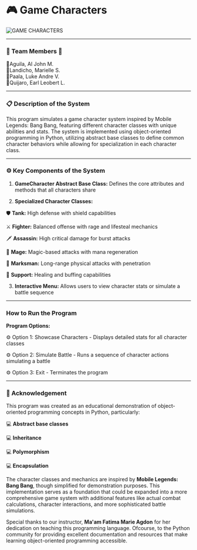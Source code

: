# **🎮 Game Characters**
![GAME CHARACTERS](https://github.com/user-attachments/assets/1574d908-e466-46a2-b3ca-ae967130979e)

---
### **💚 Team Members 💚**
🔹Aguila, Al John M.<br>
🔹Landicho, Marielle S.<br>
🔹Paala, Luke Andre V.<br>
🔹Quijaro, Earl Leobert L.

---
### **📋 Description of the System**

This program simulates a game character system inspired by Mobile Legends: Bang Bang, featuring different character classes with unique abilities and stats. The system is implemented using object-oriented programming in Python, utilizing abstract base classes to define common character behaviors while allowing for specialization in each character class.

---
### **⚙ Key Components of the System**

1. **GameCharacter Abstract Base Class:** Defines the core attributes and methods that all characters share

2. **Specialized Character Classes:**

🛡️ **Tank:** High defense with shield capabilities

⚔️ **Fighter:** Balanced offense with rage and lifesteal mechanics

🗡️ **Assassin:** High critical damage for burst attacks

🔮 **Mage:** Magic-based attacks with mana regeneration

🏹 **Marksman:** Long-range physical attacks with penetration

🧿 **Support:** Healing and buffing capabilities


3.  **Interactive Menu:** Allows users to view character stats or simulate a battle sequence

---
### **How to Run the Program**

**Program Options:**

⚙ Option 1: Showcase Characters - Displays detailed stats for all character classes

⚙ Option 2: Simulate Battle - Runs a sequence of character actions simulating a battle

⚙ Option 3: Exit - Terminates the program

---
### **🔔 Acknowledgement**

This program was created as an educational demonstration of object-oriented programming concepts in Python, particularly:

💻 **Abstract base classes**

💻 **Inheritance**

💻 **Polymorphism**

💻 **Encapsulation**

The character classes and mechanics are inspired by **Mobile Legends: Bang Bang**, though simplified for demonstration purposes. This implementation serves as a foundation that could be expanded into a more comprehensive game system with additional features like actual combat calculations, character interactions, and more sophisticated battle simulations.

Special thanks to our instructor, **Ma'am Fatima Marie Agdon** for her dedication on teaching this programming language. Ofcourse, to the Python community for providing excellent documentation and resources that make learning object-oriented programming accessible.


 
